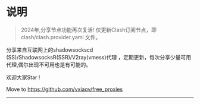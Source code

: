 # 说明

> 2024年,分享节点功能再次复活! 仅更新Clash订阅节点，即 clash/clash.provider.yaml 文件。

分享来自互联网上的shadowsockscd (SS)/ShadowsocksR(SSR)/V2ray(vmess)代理 ，定期更新，每次分享少量可用代理,偶尔出现不可用也是有可能的。

欢迎大家Star !

Move to https://github.com/vxiaov/free_proxies


---

